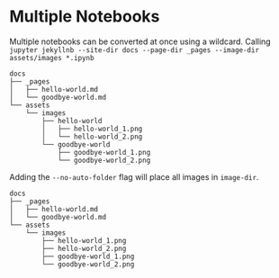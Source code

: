 <h1>Multiple Notebooks</h1>

Multiple notebooks can be converted at once using a wildcard.
Calling `jupyter jekyllnb --site-dir docs --page-dir _pages --image-dir assets/images *.ipynb`

```text
docs
├── _pages
│   ├── hello-world.md
│   └── goodbye-world.md
└── assets
    └── images
        ├── hello-world
        │   ├── hello-world_1.png
        │   └── hello-world_2.png
        └── goodbye-world
            ├── goodbye-world_1.png
            └── goodbye-world_2.png
```

Adding the `--no-auto-folder` flag will place all images in `image-dir`.

```text
docs
├── _pages
│   ├── hello-world.md
│   └── goodbye-world.md
└── assets
    └── images
        ├── hello-world_1.png
        ├── hello-world_2.png
        ├── goodbye-world_1.png
        └── goodbye-world_2.png
```
